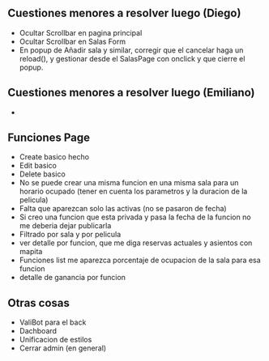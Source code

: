 ## Cuestiones menores a resolver luego (Diego)
- Ocultar Scrollbar en pagina principal
- Ocultar Scrollbar en Salas Form
- En popup de Añadir sala y similar, corregir que el cancelar haga un reload(), y gestionar desde el SalasPage con onclick y que cierre el popup.

## Cuestiones menores a resolver luego (Emiliano)
- 


## Funciones Page
- Create basico hecho
- Edit basico
- Delete basico
- No se puede crear una misma funcion en una misma sala para un horario ocupado (tener en  cuenta los parametros y la duracion de la pelicula)
- Falta que aparezcan solo las activas (no se pasaron de fecha)
- Si creo una funcion que esta privada y pasa la fecha de la funcion no me deberia dejar publicarla
- Filtrado por sala y por pelicula
- ver detalle por funcion, que me diga reservas actuales y asientos con mapita
- Funciones list me aparezca porcentaje de ocupacion de la sala para esa funcion
- detalle de ganancia por funcion

## Otras cosas
- ValiBot para el back
- Dachboard
- Unificacion de estilos
- Cerrar admin (en general)